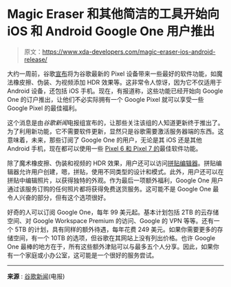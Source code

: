 # Magic Eraser 和其他简洁的工具开始向 iOS 和 Android Google One 用户推出

> 原文：<https://www.xda-developers.com/magic-eraser-ios-android-release/>

大约一周前，谷歌[宣布](https://www.xda-developers.com/google-one-magic-eraser-announced/)将为谷歌最新的 Pixel 设备带来一些最好的软件功能，如魔法橡皮擦、伪装、为视频添加 HDR 效果等。这非常令人惊讶，因为它不仅适用于 Android 设备，还包括 iOS 手机。现在，有报道称，这些功能已经开始向 Google One 的订户推出，让他们不必实际拥有一个 Google Pixel 就可以享受一些 Google Pixel 的最佳福利。

这个消息是由*谷歌新闻*电报组宣布的，让那些关注该组的人知道更新终于推出了。为了利用新功能，它不需要软件更新，显然只是谷歌需要激活服务器端的东西。这意味着，未来，那些订阅了 Google One 的用户，无论是其 iOS 还是其他 Android 手机，现在都可以使用一些 [Pixel 6 和 Pixel 7 的](https://www.xda-developers.com/google-pixel-7-vs-google-pixel-6a/)最佳软件功能。

除了魔术橡皮擦、伪装和视频的 HDR 效果，用户还可以访问[拼贴编辑器](https://www.xda-developers.com/google-photos-revamps-memories-and-adds-a-collage-editor/)。拼贴编辑器允许用户创建，嗯，拼贴，使用不同类型的设计和模式。此外，用户还可以在拼贴中编辑照片，以获得独特的外观。作为最后一项额外福利，Google One 用户通过该服务订购的任何照片都将获得免费送货服务。这可能不是 Google One 最令人兴奋的部分，但有这个选项很好。

好奇的人可以订阅 Google One，每年 99 美元起。基本计划包括 2TB 的云存储空间、对 Google Workspace Premium 的访问、Google 的 VPN 等等。还有一个 5TB 的计划，具有同样的额外待遇，每年花费 249 美元。如果你需要更多的存储空间，有一个 10TB 的选项，但谷歌在其网站上没有列出价格。也许 Google One 最棒的地方在于，所有这些额外津贴可以与最多五个人分享。因此，如果你有一个家庭或小办公室，这可能是一个很好的服务尝试。

* * *

**来源** : [谷歌新闻](https://t.me/google_nws/3155)(电报)